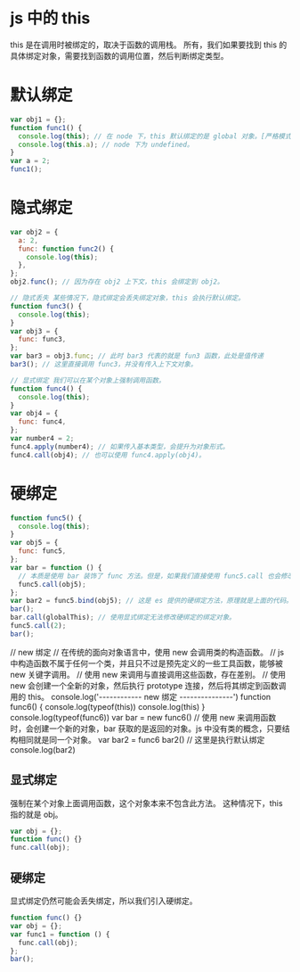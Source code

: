 # js 中的 this

this 是在调用时被绑定的，取决于函数的调用栈。
所有，我们如果要找到 this 的具体绑定对象，需要找到函数的调用位置，然后判断绑定类型。

# 默认绑定

```javascript
var obj1 = {};
function func1() {
  console.log(this); // 在 node 下，this 默认绑定的是 global 对象。[严格模式下，this 会默认绑定到 undefined。]
  console.log(this.a); // node 下为 undefined。
}
var a = 2;
func1();
```

# 隐式绑定

```javascript
var obj2 = {
  a: 2,
  func: function func2() {
    console.log(this);
  },
};
obj2.func(); // 因为存在 obj2 上下文，this 会绑定到 obj2。

// 隐式丢失 某些情况下，隐式绑定会丢失绑定对象，this 会执行默认绑定。
function func3() {
  console.log(this);
}
var obj3 = {
  func: func3,
};
var bar3 = obj3.func; // 此时 bar3 代表的就是 fun3 函数，此处是值传递
bar3(); // 这里直接调用 func3，并没有传入上下文对象。

// 显式绑定 我们可以在某个对象上强制调用函数。
function func4() {
  console.log(this);
}
var obj4 = {
  func: func4,
};
var number4 = 2;
func4.apply(number4); // 如果传入基本类型，会提升为对象形式。
func4.call(obj4); // 也可以使用 func4.apply(obj4)。
```

# 硬绑定

```javascript
function func5() {
  console.log(this);
}
var obj5 = {
  func: func5,
};
var bar = function () {
  // 本质是使用 bar 装饰了 func 方法。但是，如果我们直接使用 func5.call 也会修改绑定对象。
  func5.call(obj5);
};
var bar2 = func5.bind(obj5); // 这是 es 提供的硬绑定方法，原理就是上面的代码。
bar();
bar.call(globalThis); // 使用显式绑定无法修改硬绑定的绑定对象。
func5.call(2);
bar();
```

// new 绑定
// 在传统的面向对象语言中，使用 new 会调用类的构造函数。
// js 中构造函数不属于任何一个类，并且只不过是预先定义的一些工具函数，能够被 new 关键字调用。
// 使用 new 来调用与直接调用这些函数，存在差别。
// 使用 new 会创建一个全新的对象，然后执行 prototype 连接，然后将其绑定到函数调用的 this。
console.log('------------ new 绑定 ---------------')
function func6() {
console.log(typeof(this))
console.log(this)
}
console.log(typeof(func6))
var bar = new func6() // 使用 new 来调用函数时，会创建一个新的对象，bar 获取的是返回的对象。js 中没有类的概念，只要结构相同就是同一个对象。
var bar2 = func6
bar2() // 这里是执行默认绑定
console.log(bar2)

## 显式绑定

强制在某个对象上面调用函数，这个对象本来不包含此方法。
这种情况下，this 指的就是 obj。

```javascript
var obj = {};
function func() {}
func.call(obj);
```

## 硬绑定

显式绑定仍然可能会丢失绑定，所以我们引入硬绑定。

```javascript
function func() {}
var obj = {};
var func1 = function () {
  func.call(obj);
};
bar();
```
